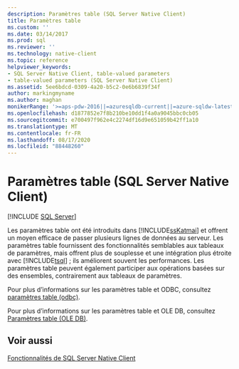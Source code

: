 ```yaml
---
description: Paramètres table (SQL Server Native Client)
title: Paramètres table
ms.custom: ''
ms.date: 03/14/2017
ms.prod: sql
ms.reviewer: ''
ms.technology: native-client
ms.topic: reference
helpviewer_keywords:
- SQL Server Native Client, table-valued parameters
- table-valued parameters (SQL Server Native Client)
ms.assetid: 5ee6bdcd-0309-4a20-b5c2-0e6b6839f34f
author: markingmyname
ms.author: maghan
monikerRange: '>=aps-pdw-2016||=azuresqldb-current||=azure-sqldw-latest||>=sql-server-2016||=sqlallproducts-allversions||>=sql-server-linux-2017||=azuresqldb-mi-current'
ms.openlocfilehash: d1877852e7f8b210be10dd1f4a0a9045bbc0cb05
ms.sourcegitcommit: e700497f962e4c2274df16d9e651059b42ff1a10
ms.translationtype: MT
ms.contentlocale: fr-FR
ms.lasthandoff: 08/17/2020
ms.locfileid: "88448260"
---
```

# <a name="table-valued-parameters-sql-server-native-client"></a>Paramètres table (SQL Server Native Client)
[!INCLUDE [SQL Server](../../../includes/applies-to-version/sql-asdb-asdbmi-asa-pdw.md)]

  Les paramètres table ont été introduits dans [!INCLUDE[ssKatmai](../../../includes/sskatmai-md.md)] et offrent un moyen efficace de passer plusieurs lignes de données au serveur. Les paramètres table fournissent des fonctionnalités semblables aux tableaux de paramètres, mais offrent plus de souplesse et une intégration plus étroite avec [!INCLUDE[tsql](../../../includes/tsql-md.md)] ; ils améliorent souvent les performances. Les paramètres table peuvent également participer aux opérations basées sur des ensembles, contrairement aux tableaux de paramètres.  
  
 Pour plus d’informations sur les paramètres table et ODBC, consultez [paramètres table &#40;odbc&#41;](../../../relational-databases/native-client-odbc-table-valued-parameters/table-valued-parameters-odbc.md).  
  
 Pour plus d’informations sur les paramètres table et OLE DB, consultez [Paramètres table &#40;OLE DB&#41;](../../../relational-databases/native-client-ole-db-table-valued-parameters/table-valued-parameters-ole-db.md).  
  
## <a name="see-also"></a>Voir aussi  
 [Fonctionnalités de SQL Server Native Client](../../../relational-databases/native-client/features/sql-server-native-client-features.md)  
  
  
